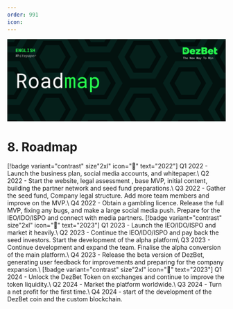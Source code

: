 ```yaml
---
order: 991
icon: 
---
```

![](/static/headers/DezBet_Roadmap_ENG.png)

# 8. Roadmap

[!badge variant="contrast" size"2xl" icon=":rocket:" text="2022"]
Q1 2022 - Launch the business plan, social media accounts, and whitepaper.\\
Q2 2022 - Start the website, legal assessment , base MVP, initial content, building the partner network and seed fund preparations.\\
Q3 2022 - Gather the seed fund, Company legal structure. Add more team members and improve on the MVP.\\
Q4 2022 - Obtain a gambling licence. Release the full MVP, fixing any bugs, and make a large social media push. Prepare for the IEO/IDO/ISPO and connect with media partners.
[!badge variant="contrast" size"2xl" icon=":rocket:" text="2023"]
Q1 2023 - Launch the IEO/IDO/ISPO and market it heavily.\\
Q2 2023 - Continue the IEO/IDO/ISPO and pay back the seed investors. Start the development of the alpha platform\\
Q3 2023 - Continue development and expand the team. Finalise the alpha conversion of the main platform.\\
Q4 2023 - Release the beta version of DezBet, generating user feedback for improvements and preparing for the company expansion.\\
[!badge variant="contrast" size"2xl" icon=":rocket:" text="2023"]
Q1 2024 - Unlock the DezBet Token on exchanges and continue to improve the token liquidity.\\
Q2 2024 - Market the platform worldwide.\\
Q3 2024 - Turn a net profit for the first time.\\
Q4 2024 - start of the development of the DezBet coin and the custom blockchain.
 
